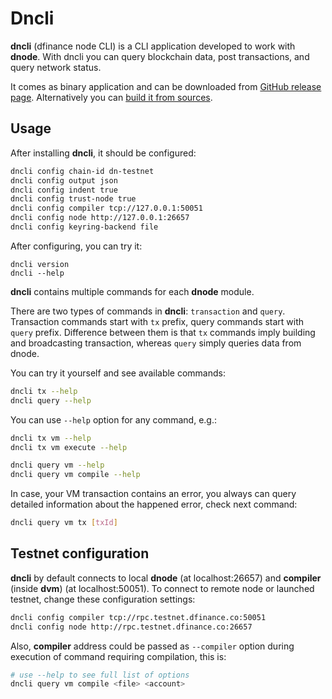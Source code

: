 # Dncli

**dncli** \(dfinance node CLI\) is a CLI application developed to work with **dnode**. With dncli you can query blockchain data, post transactions, and query network status.

It comes as binary application and can be downloaded from [GitHub release page](https://github.com/dfinance/dnode/releases). Alternatively you can [build it from sources](https://github.com/dfinance/dnode).

## Usage

After installing **dncli**, it should be configured:

```bash
dncli config chain-id dn-testnet
dncli config output json
dncli config indent true
dncli config trust-node true
dncli config compiler tcp://127.0.0.1:50051
dncli config node http://127.0.0.1:26657
dncli config keyring-backend file
```

After configuring, you can try it:

```text
dncli version
dncli --help
```

**dncli** contains multiple commands for each **dnode** module.

There are two types of commands in **dncli**: `transaction` and `query`. Transaction commands start with `tx` prefix, query commands start with `query` prefix. Difference between them is that `tx` commands imply building and broadcasting transaction, whereas `query` simply queries data from dnode.

You can try it yourself and see available commands:

```bash
dncli tx --help
dncli query --help
```

You can use `--help` option for any command, e.g.:

```bash
dncli tx vm --help
dncli tx vm execute --help

dncli query vm --help
dncli query vm compile --help
```

In case, your VM transaction contains an error, you always can query detailed information about the happened error, check next command:

```bash
dncli query vm tx [txId]
```

## Testnet configuration

**dncli** by default connects to local **dnode** \(at localhost:26657\) and **compiler** \(inside **dvm**\) \(at localhost:50051\). To connect to remote node or launched testnet, change these configuration settings:

```bash
dncli config compiler tcp://rpc.testnet.dfinance.co:50051
dncli config node http://rpc.testnet.dfinance.co:26657
```

Also, **compiler** address could be passed as `--compiler` option during execution of command requiring compilation, this is: 

```bash
# use --help to see full list of options
dncli query vm compile <file> <account>
```

